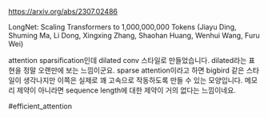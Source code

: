 https://arxiv.org/abs/2307.02486

LongNet: Scaling Transformers to 1,000,000,000 Tokens (Jiayu Ding, Shuming Ma, Li Dong, Xingxing Zhang, Shaohan Huang, Wenhui Wang, Furu Wei)

attention sparsification인데 dilated conv 스타일로 만들었습니다. dilated라는 표현을 정말 오랜만에 보는 느낌이군요. sparse attention이라고 하면 bigbird 같은 스타일이 생각나지만 이쪽은 실제로 꽤 고속으로 작동하도록 만들 수 있는 모양입니다. 메모리 제약이 아니라면 sequence length에 대한 제약이 거의 없다는 느낌이네요.

#efficient_attention 